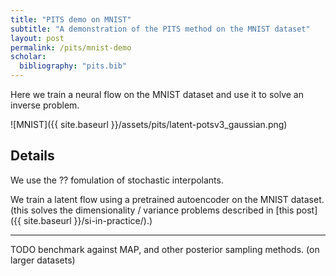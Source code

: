 ```yaml
---
title: "PITS demo on MNIST"
subtitle: "A demonstration of the PITS method on the MNIST dataset"
layout: post
permalink: /pits/mnist-demo
scholar:
  bibliography: "pits.bib"
---
```


Here we train a neural flow on the MNIST dataset and use it to solve an inverse problem.

![MNIST]({{ site.baseurl }}/assets/pits/latent-potsv3_gaussian.png)

## Details

We use the ?? fomulation of stochastic interpolants.

We train a latent flow using a pretrained autoencoder on the MNIST dataset.
(this solves the dimensionality / variance problems described in [this post]({{ site.baseurl }}/si-in-practice/).)


***

TODO benchmark against MAP, and other posterior sampling methods. (on larger datasets)